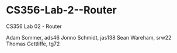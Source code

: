 CS356-Lab-2--Router
===================

CS356 Lab 02 - Router


Adam Sommer, ads46
Jonno Schmidt, jas138
Sean Wareham, srw22
Thomas Gettliffe, tg72
